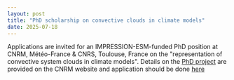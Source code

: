 ```yaml
---
layout: post
title: "PhD scholarship on convective clouds in climate models"
date: 2025-07-18
---
```


Applications are invited for an IMPRESSION-ESM-funded PhD position at CNRM, Météo-France & CNRS, Toulouse, France on the "representation of convective system clouds in climate models".
Details on the [PhD project](https://www.umr-cnrm.fr/IMG/pdf/traccs-pc7_recrutement-these-wp1-enclumes_vf.pdf) are provided on the CNRM website and application should be done [here](https://careers.flatchr.io/fr/company/meteofrance/vacancy/g8owlpglejjd63o1-doctorant-f-h)
